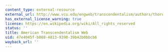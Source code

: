 ```yaml
---
content_type: external-resource
external_url: http://www.vcu.edu/engweb/transcendentalism/authors/thoreau/
has_external_license_warning: true
license: https://en.wikipedia.org/wiki/All_rights_reserved
status: ''
title: American Transcendentalism Web
uid: 47e4045f-b088-4813-9390-39b42b0bbcb6
wayback_url: ''
---
```

